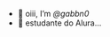- 👋 oiii, I’m *@gabbn0*
- 🌱 estudante do Alura...

<!---
gabbn0/gabbn0 is a ✨ special ✨ repository because its `README.md` (this file) appears on your GitHub profile.
You can click the Preview link to take a look at your changes.
--->
